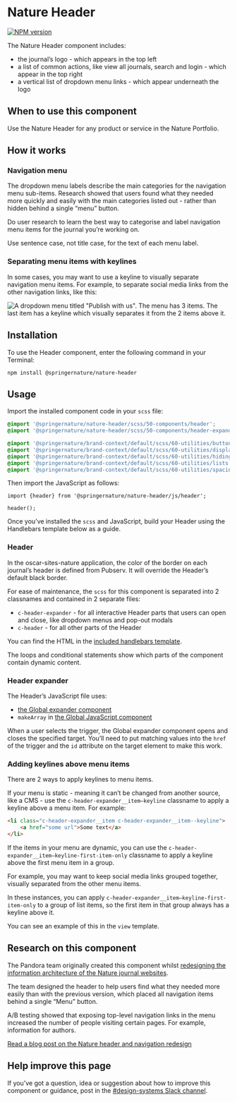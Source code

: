 # Nature Header

[![NPM version][badge-npm]][info-npm]

The Nature Header component includes:

- the journal’s logo - which appears in the top left
- a list of common actions, like view all journals, search and login - which appear in the top right
- a vertical list of dropdown menu  links - which appear underneath the logo

## When to use this component

Use the Nature Header for any product or service in the Nature Portfolio.

## How it works

### Navigation menu

The dropdown menu labels describe the main categories for the navigation menu sub-items. Research showed that users found what they needed more quickly and easily with the main categories listed out - rather than hidden behind a single “menu” button.

Do user research to learn the best way to categorise and label navigation menu items for the journal you’re working on. 

Use sentence case, not title case, for the text of each menu label.

### Separating menu items with keylines

In some cases, you may want to use a keyline to visually separate navigation menu items. For example, to separate social media links from the other navigation links, like this:

![A dropdown menu titled "Publish with us". The menu has 3 items. The last item has a keyline which visually separates it from the 2 items above it.](https://user-images.githubusercontent.com/15365576/153220305-8f08f2dc-d040-4471-bb0b-bd2425ed4c29.png)

## Installation

To use the Header component, enter the following command in your Terminal:

```
npm install @springernature/nature-header
```

## Usage

Import the installed component code in your `scss` file:

```scss
@import '@springernature/nature-header/scss/50-components/header';
@import '@springernature/nature-header/scss/50-components/header-expander';

@import '@springernature/brand-context/default/scss/60-utilities/buttons.scss';
@import '@springernature/brand-context/default/scss/60-utilities/display.scss';
@import '@springernature/brand-context/default/scss/60-utilities/hiding.scss';
@import '@springernature/brand-context/default/scss/60-utilities/lists.scss';
@import '@springernature/brand-context/default/scss/60-utilities/spacing.scss';
```

Then import the JavaScript as follows: 

```
import {header} from '@springernature/nature-header/js/header';

header();
```

Once you’ve installed the `scss` and JavaScript, build your Header using the Handlebars template below as a guide.

### Header

In the oscar-sites-nature application, the color of the border on each journal’s header is defined from Pubserv. It will override the Header’s default black border.

For ease of maintenance, the `scss` for this component is separated into 2 classnames and contained in 2 separate files:

- `c-header-expander` - for all interactive Header parts that users can open and close, like dropdown menus and pop-out modals
- `c-header` - for all other parts of the Header

You can find the HTML in the [included handlebars template](./view/header.hbs).

The loops and conditional statements show which parts of the component contain dynamic content.

### Header expander

The Header’s JavaScript file uses: 

- [the Global expander component](https://github.com/springernature/frontend-toolkits/tree/master/toolkits/global/packages/global-expander)
- `makeArray` in [the Global JavaScript component](https://github.com/springernature/frontend-toolkits/tree/master/toolkits/global/packages/global-javascript)

When a user selects the trigger, the Global expander component opens and closes the specified target. You’ll need to put matching values into the `href` of the trigger and the `id` attribute on the target element to make this work.

### Adding keylines above menu items

There are 2 ways to apply keylines to menu items.

If your menu is static - meaning it can’t be changed from another source, like a CMS - use the `c-header-expander__item–keyline`  classname to apply a keyline above a menu item. For example:

```html
<li class="c-header-expander__item c-header-expander__item--keyline">
    <a href="some url">Some text</a>
</li>
```

If the items in your menu are dynamic, you can use the `c-header-expander__item–keyline-first-item-only` classname to apply a keyline above the first menu item in a group.

For example, you may want to keep social media links grouped together, visually separated from the other menu items.

In these instances, you can apply `c-header-expander__item–keyline-first-item-only` to a group of list items, so the first item in that group always has a keyline above it.

You can see an example of this in the `view` template.

## Research on this component

The Pandora team originally created this component whilst [redesigning the information architecture of the Nature journal websites](https://hive.springernature.com/home/designing-a-new-information-architecture-for-the-nature-journal-websites).

The team designed the header to help users find what they needed more easily than with the previous version, which placed all navigation items behind a single “Menu” button.

A/B testing showed that exposing top-level navigation links in the menu increased the number of people visiting certain pages. For example, information for authors.

[Read a blog post on the Nature header and navigation redesign](https://hive.springernature.com/home/ls/community/content-consumption/post/4537888966049792)

## Help improve this page

If you’ve got a question, idea or suggestion about how to improve this component or guidance, post in the [#design-systems Slack channel](https://springernature.slack.com/archives/C75DHBTBP).

[info-npm]: https://www.npmjs.com/package/@springernature/nature-header
[badge-npm]: https://img.shields.io/npm/v/@springernature/nature-header.svg
